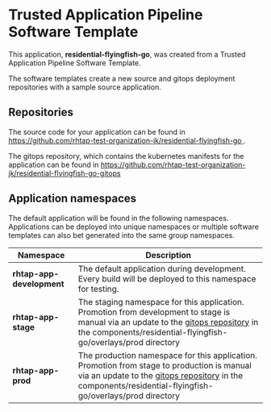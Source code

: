 # Trusted Application Pipeline Software Template

This application, **residential-flyingfish-go**, was created from a Trusted Application Pipeline Software Template.

The software templates create a new source and gitops deployment repositories with a sample source application. 

## Repositories

The source code for your application can be found in [https://github.com/rhtap-test-organization-jk/residential-flyingfish-go ](https://github.com/rhtap-test-organization-jk/residential-flyingfish-go ).
 
The gitops repository, which contains the kubernetes manifests for the application can be found in 
[https://github.com/rhtap-test-organization-jk/residential-flyingfish-go-gitops ](https://github.com/rhtap-test-organization-jk/residential-flyingfish-go-gitops ) 

## Application namespaces 

The default application will be found in the following namespaces. Applications can be deployed into unique namespaces or multiple software templates can also bet generated into the same group namespaces.  

|  Namespace   |  Description   |  
| -------- | -------- |   
| **rhtap-app-development** | The default application during development. Every build will be deployed to this namespace for testing. | 
| **rhtap-app-stage** | The staging namespace for this application. Promotion from development to stage is manual via an update to the [gitops repository](https://github.com/rhtap-test-organization-jk/residential-flyingfish-go-gitops ) in the components/residential-flyingfish-go/overlays/prod directory |  
| **rhtap-app-prod** | The production namespace for this application. Promotion from stage to production is manual via an update to the [gitops repository](https://github.com/rhtap-test-organization-jk/residential-flyingfish-go-gitops ) in the components/residential-flyingfish-go/overlays/prod directory | 